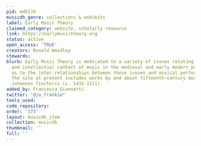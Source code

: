```yaml
---
pid: mdh174
musicdh_genre: collections & exhibits
label: Early Music Theory
claimed_category: website, scholarly resource
link: https://earlymusictheory.org
status: active
open_access: 'TRUE'
creators: Ronald Woodley
stewards: 
blurb: Early Music Theory is dedicated to a variety of issues relating to the notation
  and intellectual context of music in the medieval and early modern period, as well
  as to the inter-relationships between these issues and musical performance and composition.
  The site at present includes works by and about fifteenth-century musician and lawyer
  Johannes Tinctoris (c. 1435-1511).
added_by: Francesca Giannetti
twitter: "@jo_frankie"
tools_used: 
code_repository: 
order: '173'
layout: musicdh_item
collection: musicdh
thumbnail: ''
full: ''
---
```

